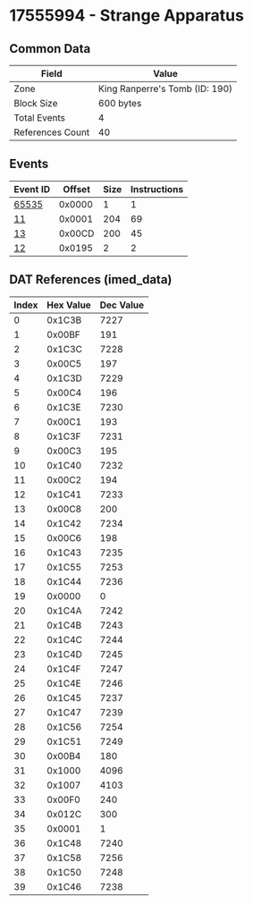 # 17555994 - Strange Apparatus

## Common Data

| Field            | Value                          |
|------------------|--------------------------------|
| Zone             | King Ranperre's Tomb (ID: 190) |
| Block Size       | 600 bytes                      |
| Total Events     | 4                              |
| References Count | 40                             |

## Events

| Event ID            | Offset   |   Size |   Instructions |
|---------------------|----------|--------|----------------|
| [65535](./65535.md) | 0x0000   |      1 |              1 |
| [11](./11.md)       | 0x0001   |    204 |             69 |
| [13](./13.md)       | 0x00CD   |    200 |             45 |
| [12](./12.md)       | 0x0195   |      2 |              2 |

## DAT References (imed_data)

|   Index | Hex Value   |   Dec Value |
|---------|-------------|-------------|
|       0 | 0x1C3B      |        7227 |
|       1 | 0x00BF      |         191 |
|       2 | 0x1C3C      |        7228 |
|       3 | 0x00C5      |         197 |
|       4 | 0x1C3D      |        7229 |
|       5 | 0x00C4      |         196 |
|       6 | 0x1C3E      |        7230 |
|       7 | 0x00C1      |         193 |
|       8 | 0x1C3F      |        7231 |
|       9 | 0x00C3      |         195 |
|      10 | 0x1C40      |        7232 |
|      11 | 0x00C2      |         194 |
|      12 | 0x1C41      |        7233 |
|      13 | 0x00C8      |         200 |
|      14 | 0x1C42      |        7234 |
|      15 | 0x00C6      |         198 |
|      16 | 0x1C43      |        7235 |
|      17 | 0x1C55      |        7253 |
|      18 | 0x1C44      |        7236 |
|      19 | 0x0000      |           0 |
|      20 | 0x1C4A      |        7242 |
|      21 | 0x1C4B      |        7243 |
|      22 | 0x1C4C      |        7244 |
|      23 | 0x1C4D      |        7245 |
|      24 | 0x1C4F      |        7247 |
|      25 | 0x1C4E      |        7246 |
|      26 | 0x1C45      |        7237 |
|      27 | 0x1C47      |        7239 |
|      28 | 0x1C56      |        7254 |
|      29 | 0x1C51      |        7249 |
|      30 | 0x00B4      |         180 |
|      31 | 0x1000      |        4096 |
|      32 | 0x1007      |        4103 |
|      33 | 0x00F0      |         240 |
|      34 | 0x012C      |         300 |
|      35 | 0x0001      |           1 |
|      36 | 0x1C48      |        7240 |
|      37 | 0x1C58      |        7256 |
|      38 | 0x1C50      |        7248 |
|      39 | 0x1C46      |        7238 |
